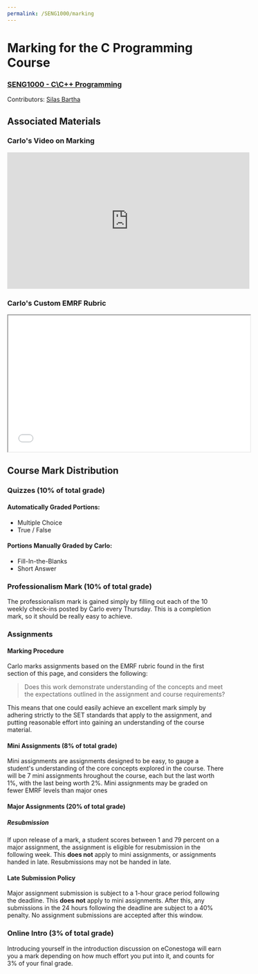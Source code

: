```yaml
---
permalink: /SENG1000/marking
---
```


# Marking for the C Programming Course
### [SENG1000 - C\\C++ Programming](/SENG1000)
Contributors: [Silas Bartha](https://exvacuum.dev)

## Associated Materials

### Carlo's Video on Marking

<iframe width="560" height="315" src="https://www.youtube.com/embed/BlP2_Wm2Lzw" frameborder="0" allow="accelerometer; autoplay; clipboard-write; encrypted-media; gyroscope; picture-in-picture" allowfullscreen></iframe>

<br>

### Carlo's Custom EMRF Rubric

<iframe src = "../assets/doc/emrf_rubric.pdf" width="560" height="315"></iframe>

<br>

## Course Mark Distribution

### Quizzes (10% of total grade)

#### Automatically Graded Portions:

- Multiple Choice
- True / False

#### Portions Manually Graded by Carlo:

- Fill-In-the-Blanks
- Short Answer

### Professionalism Mark (10% of total grade)

The professionalism mark is gained simply by filling out each of the 10 weekly check-ins posted by Carlo every Thursday. This is a completion mark, so it should be really easy to achieve.

### Assignments

#### Marking Procedure

Carlo marks assignments based on the EMRF rubric found in the first section of this page, and considers the following:

> Does this work demonstrate understanding of the concepts and meet the expectations outlined in the assignment and course requirements?

This means that one could easily achieve an excellent mark simply by adhering strictly to the SET standards that apply to the assignment, and putting reasonable effort into gaining an understanding of the course material.

#### Mini Assignments (8% of total grade)

Mini assignments are assignments designed to be easy, to gauge a student's understanding of the core concepts explored in the course. There will be 7 mini assignments hroughout the course, each but the last worth 1%, with the last being worth 2%. Mini assignments may be graded on fewer EMRF levels than major ones

#### Major Assignments (20% of total grade)

##### Resubmission

If upon release of a mark, a student scores between 1 and 79 percent on a major assignment, the assignment is eligible for resubmission in the following week. This **does not** apply to mini assignments, or assignments handed in late. Resubmissions may not be handed in late.

#### Late Submission Policy

Major assignment submission is subject to a 1-hour grace period following the deadline. This **does not** apply to mini assignments.
After this, any submissions in the 24 hours following the deadline are subject to a 40% penalty. No assignment submissions are accepted after this window.

### Online Intro (3% of total grade)

Introducing yourself in the introduction discussion on eConestoga will earn you a mark depending on how much effort you put into it, and counts for 3% of your final grade.
